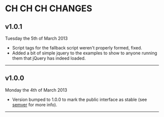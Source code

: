 # CH CH CH CHANGES #

## v1.0.1 ##

Tuesday the 5th of March 2013

* Script tags for the fallback script weren't properly formed, fixed.
* Added a bit of simple jquery to the examples to show to anyone running them that jQuery has indeed loaded.

----

## v1.0.0 ##

Monday the 4th of March 2013

* Version bumped to 1.0.0 to mark the public interface as stable (see [semver](http://semver.org/) for more info).

----
